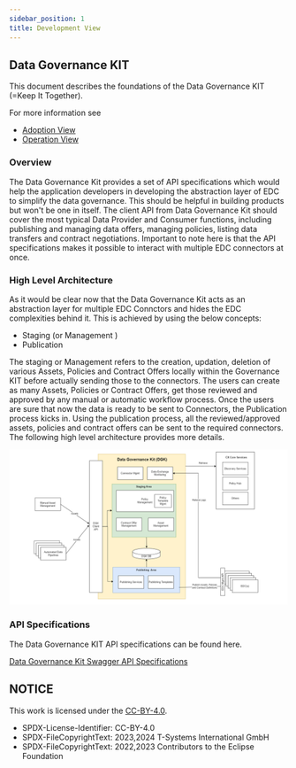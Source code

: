 ```yaml
---
sidebar_position: 1
title: Development View
---
```

## Data Governance KIT

<!--
 * Copyright (c) 2021,2023 T-Systems International GmbH
 * Copyright (c) 2021,2023 Contributors to the Eclipse Foundation
 *
 * See the NOTICE file(s) distributed with this work for additional
 * information regarding copyright ownership.
 *
 * This documentation and the accompanying materials are made available under the
 * terms of the Creative Commons Attribution 4.0 International License,  which is available at
 * https://creativecommons.org/licenses/by/4.0/legalcode.
 *
 * Unless required by applicable law or agreed to in writing, software
 * distributed under the License is distributed on an "AS IS" BASIS, WITHOUT
 * WARRANTIES OR CONDITIONS OF ANY KIND, either express or implied. See the
 * License for the specific language governing permissions and limitations
 * under the License.
 *
 * SPDX-License-Identifier: CC-BY-4.0
![DatGov Kit Banner](/resources/DatGovKit-Icon.png)
-->

This document describes the foundations of the Data Governance KIT (=Keep It Together).

For more information see

* [Adoption View](../page_adoption-view.md)
* [Operation View](../page_software-operation-view.md)

### Overview

The Data Governance Kit provides a set of API specifications which would help the application developers in developing the abstraction layer of EDC to simplify the data governance. This should be helpful in building products but won't be one in itself. The client API from Data Governance Kit should cover the most typical Data Provider and Consumer functions, including publishing and managing data offers, managing policies, listing data transfers and contract negotiations. Important to note here is that the API specifications makes it possible to interact with multiple EDC connectors at once.

### High Level Architecture

As it would be clear now that the Data Governance Kit acts as an abstraction layer for multiple EDC Connctors and hides the EDC complexities behind it. This is achieved by using the below concepts:

* Staging (or Management )
* Publication

The staging or Management refers to the creation, updation, deletion of various Assets, Policies and Contract Offers locally within the Governance KIT before actually sending those to the connectors. The users can create as many Assets, Policies or Contract Offers, get those reviewed and approved by any manual or automatic workflow process. Once the users are sure that now the data is ready to be sent to Connectors, the Publication process kicks in. Using the publication process, all the reviewed/approved assets, policies and contract offers can be sent to the required connectors. The following high level architecture provides more details.

![Data Governance Kit High Level Architecture](../resources/Data%20Governance%20KIT_%20Big%20Picture.png)

### API Specifications

The Data Governance KIT API specifications can be found here.

[Data Governance Kit Swagger API Specifications](https://app.swaggerhub.com/apis-docs/TSI-Germany/data-governance_kit/0.0.1-SNAPSHOT)

## NOTICE

This work is licensed under the [CC-BY-4.0](https://creativecommons.org/licenses/by/4.0/legalcode).

* SPDX-License-Identifier: CC-BY-4.0
* SPDX-FileCopyrightText: 2023,2024 T-Systems International GmbH
* SPDX-FileCopyrightText: 2022,2023 Contributors to the Eclipse Foundation
